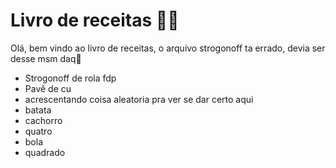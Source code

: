 # Livro de receitas :man_cook:

Olá, bem vindo ao livro de receitas, o arquivo strogonoff ta errado, devia ser desse msm daq:wave:

- Strogonoff de rola fdp
- Pavê de cu
- acrescentando coisa aleatoria pra ver se dar certo aqui
- batata
- cachorro
- quatro
- bola
- quadrado
